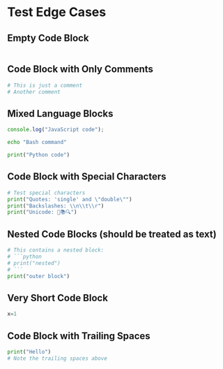 # Test Edge Cases

## Empty Code Block
```python

```

## Code Block with Only Comments
```python
# This is just a comment
# Another comment
```

## Mixed Language Blocks
```javascript
console.log("JavaScript code");
```

```bash
echo "Bash command"
```

```python
print("Python code")
```

## Code Block with Special Characters
```python
# Test special characters
print("Quotes: 'single' and \"double\"")
print("Backslashes: \\n\\t\\r")
print("Unicode: 🐍📚🔍")
```

## Nested Code Blocks (should be treated as text)
```python
# This contains a nested block:
# ```python
# print("nested")
# ```
print("outer block")
```

## Very Short Code Block
```python
x=1
```

## Code Block with Trailing Spaces
```python
print("Hello")    
# Note the trailing spaces above
``` 